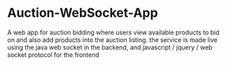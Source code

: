 # Auction-WebSocket-App
A web app for auction bidding where users view available products to bid on and also add products into the auction listing. the service is made live using the java web socket in the backend, and javascript / jquery /  web socket protocol for the frontend
